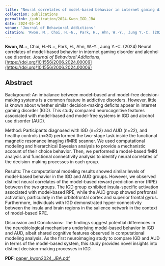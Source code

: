 ```yaml
---
title: "Neural correlates of model-based behavior in internet gaming disorder and alcohol use disorder"
collection: publications
permalink: /publication/2024-Kwon_IGD_JBA
date: 2024-05-14
venue: 'Journal of Behavioral Addictions'
citation: 'Kwon, M., Choi, H.-N., Park, H., Ahn, W.-Y., Jung Y.-C. (2024) Neural correlates of model-based behavior in internet gaming disorder and alcohol use disorder. Journal of Behavioral Addictions, https://doi.org/10.1556/2006.2024.00006'
---
```

__Kwon, M.__+, Choi, H.-N.+, Park, H., Ahn, W.-Y., Jung Y.-C. (2024) Neural correlates of model-based behavior in internet gaming disorder and alcohol use disorder. _Journal of Behavioral Addictions_, [https://doi.org/10.1556/2006.2024.00006](https://doi.org/10.1556/2006.2024.00006)

## Abstract

Background: An imbalance between model-based and model-free decision-making systems is a common feature in addictive disorders. However, little is known about whether similar decision-making deficits appear in internet gaming disorder (IGD). This study compared neurocognitive features associated with model-based and model-free systems in IGD and alcohol use disorder (AUD). 

Method: Participants diagnosed with IGD (n=22) and AUD (n=22), and healthy controls (n=30) performed the two-stage task inside the functional magnetic resonance imaging (fMRI) scanner. We used computational modeling and hierarchical Bayesian analysis to provide a mechanistic account of their choice behavior. Then, we performed a model-based fMRI analysis and functional connectivity analysis to identify neural correlates of the decision-making processes in each group. 

Results: The computational modeling results showed similar levels of model-based behavior in the IGD and AUD groups. However, we observed distinct neural correlates of the model-based reward prediction error (RPE) between the two groups. The IGD group exhibited insula-specific activation associated with model-based RPE, while the AUD group showed prefrontal activation, particularly in the orbitofrontal cortex and superior frontal gyrus. Furthermore, individuals with IGD demonstrated hyper-connectivity between the insula and brain regions in the salience network in the context of model-based RPE. 

Discussion and Conclusions: The findings suggest potential differences in the neurobiological mechanisms underlying model-based behavior in IGD and AUD, albeit shared cognitive features observed in computational modeling analysis. As the first neuroimaging study to compare IGD and AUD in terms of the model-based system, this study provides novel insights into distinct decision-making processes in IGD.



<!-- __DOI__: [https://doi.org/10.1101/2023.09.12.557482](https://doi.org/10.1101/2023.09.12.557482) <br/> -->
__PDF__: [paper_kwon2024_JBA.pdf](http://kmario4180.github.io/files/paper_kwon2024_JBA.pdf)


<!-- Recommended citation: Your Name, You. (2009). "Paper Title Number 1." <i>Journal 1</i>. 1(1). -->
